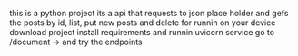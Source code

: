 this is a python project its a api that requests to json place holder and gefs the posts by id, list, put new posts and delete for runnin on your device download project install requirements and runnin uvicorn service
go to /document -> and try the endpoints 
